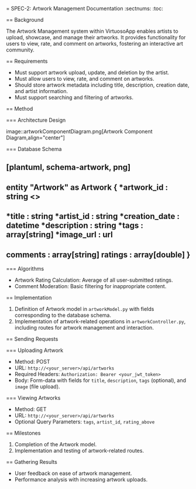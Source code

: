 = SPEC-2: Artwork Management Documentation
:sectnums:
:toc:

== Background

The Artwork Management system within VirtuosoApp enables artists to upload, showcase, and manage their artworks. It provides functionality for users to view, rate, and comment on artworks, fostering an interactive art community.

== Requirements

* Must support artwork upload, update, and deletion by the artist.
* Must allow users to view, rate, and comment on artworks.
* Should store artwork metadata including title, description, creation date, and artist information.
* Must support searching and filtering of artworks.

== Method

=== Architecture Design

image::artworkComponentDiagram.png[Artwork Component Diagram,align="center"]

=== Database Schema

[plantuml, schema-artwork, png]
----
entity "Artwork" as Artwork {
  *artwork_id : string <<generated>>
  --
  *title : string
  *artist_id : string
  *creation_date : datetime
  *description : string
  *tags : array[string]
  *image_url : url
  --
  comments : array[string]
  ratings : array[double]
}
----

=== Algorithms

* Artwork Rating Calculation: Average of all user-submitted ratings.
* Comment Moderation: Basic filtering for inappropriate content.

== Implementation

1. Definition of Artwork model in `artworkModel.py` with fields corresponding to the database schema.
2. Implementation of artwork-related operations in `artworkController.py`, including routes for artwork management and interaction.

== Sending Requests

=== Uploading Artwork

- Method: POST
- URL: `http://<your_server>/api/artworks`
- Required Headers: `Authorization: Bearer <your_jwt_token>`
- Body: Form-data with fields for `title`, `description`, `tags` (optional), and `image` (file upload).

=== Viewing Artworks

- Method: GET
- URL: `http://<your_server>/api/artworks`
- Optional Query Parameters: `tags`, `artist_id`, `rating_above`

== Milestones

1. Completion of the Artwork model.
2. Implementation and testing of artwork-related routes.

== Gathering Results

* User feedback on ease of artwork management.
* Performance analysis with increasing artwork uploads.
